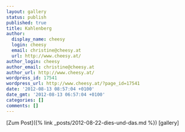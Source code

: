 ```yaml
---
layout: gallery
status: publish
published: true
title: Kahlenberg
author:
  display_name: cheesy
  login: cheesy
  email: christine@cheesy.at
  url: http://www.cheesy.at/
author_login: cheesy
author_email: christine@cheesy.at
author_url: http://www.cheesy.at/
wordpress_id: 17541
wordpress_url: http://www.cheesy.at/?page_id=17541
date: '2012-08-13 08:57:04 +0100'
date_gmt: '2012-08-13 06:57:04 +0100'
categories: []
comments: []
---
```


[Zum Post]({% link _posts/2012-08-22-dies-und-das.md %})
[gallery]
